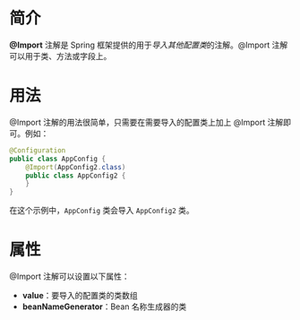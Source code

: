# 简介
**@Import** 注解是 Spring 框架提供的用于*导入其他配置类*的注解。@Import 注解可以用于类、方法或字段上。
# 用法
@Import 注解的用法很简单，只需要在需要导入的配置类上加上 @Import 注解即可。例如：
```Java
@Configuration
public class AppConfig {
    @Import(AppConfig2.class)
    public class AppConfig2 {
    }
}
```
在这个示例中，`AppConfig` 类会导入 `AppConfig2` 类。
# 属性
@Import 注解可以设置以下属性：
- **value**：要导入的配置类的类数组
- **beanNameGenerator**：Bean 名称生成器的类


